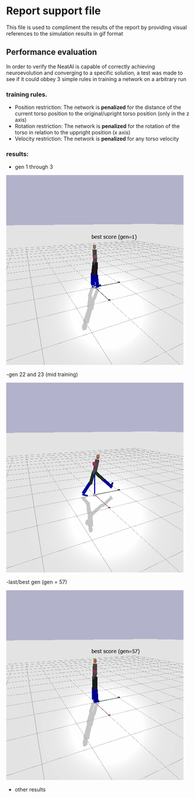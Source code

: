 # Report support file
This file is used to compliment the results of the report by providing visual references to the simulation results in gif format

## Performance evaluation
In order to verify the NeatAI is capable of correctly achieving neuroevolution and converging to a specific solution, a test was made to see if it could obbey 3 simple rules in training a network on a arbitrary run

### training rules.
  - Position restriction: The network is **penalized** for the distance of the current torso position to the original/upright torso position (only in the z axis)
  - Rotation restriction: The network is **penalized** for the rotation of the torso in relation to the uppright position (x axis)
  - Velocity restriction: The network is **penalized** for any torso velocity

### results:
- gen 1 through 3

![Gif of the physics simulation of the first few networks](gifs/standing_60_firstgens.gif)

-gen 22 and 23 (mid training)

![Gif of the physics simulation of the middle few networks](gifs/standing_60_midgens.gif)

-last/best gen (gen = 57)

![Gif of the physics simulation of last gen](gifs/standing_60_gen57.gif)

- other results

